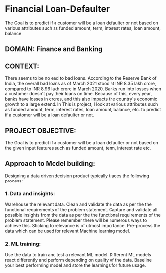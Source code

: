 # Financial Loan-Defaulter
The Goal is to predict if a customer will be a loan defaulter or not based on various attributes such as funded amount, term, interest rates, loan amount, balance

## DOMAIN: Finance and Banking

## CONTEXT:
There seems to be no end to bad loans. According to the Reserve Bank of India, the overall bad loans as
of March 2021 stood at INR 8.35 lakh crore, compared to INR 8.96 lakh crore in March 2020. Banks run into losses when a customer doesn't pay their loans on time. Because of this, every year, banks have losses
in crores, and this also impacts the country's economic growth to a large extend.
In This is project, I look at various attributes such as funded amount, term, interest rates, loan amount, balance, etc. to predict if a customer will be a loan defaulter or not.

## PROJECT OBJECTIVE:
The Goal is to predict if a customer will be a loan defaulter or not based on the given input
features such as funded amount, term, interest rate etc.

## Approach to Model building:
Designing a data driven decision product typically traces the following process:
### 1. Data and insights:
Warehouse the relevant data. Clean and validate the data as per the the functional requirements of the problem statement. Capture and validate all possible insights from the data as per the the functional requirements of the problem statement. Please
remember there will be numerous ways to achieve this. Sticking to relevance is of utmost importance. Pre-process the data which
can be used for relevant Machine learning model.
### 2. ML training:
Use the data to train and test a relevant ML model. Different ML models react differently and perform depending on quality of the
data. Baseline your best performing model and store the learnings for future usage.
